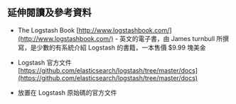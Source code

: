 ## 延伸閱讀及參考資料

* The Logstash Book [http://www.logstashbook.com/](http://www.logstashbook.com/) - 英文的電子書，由 James turnbull 所撰寫，是少數的有系統介紹 Logstash 的書籍，一本售價 $9.99 塊美金 
    
* Logstash 官方文件 [https://github.com/elasticsearch/logstash/tree/master/docs](https://github.com/elasticsearch/logstash/tree/master/docs)
 - 放置在 Logstash 原始碼的官方文件